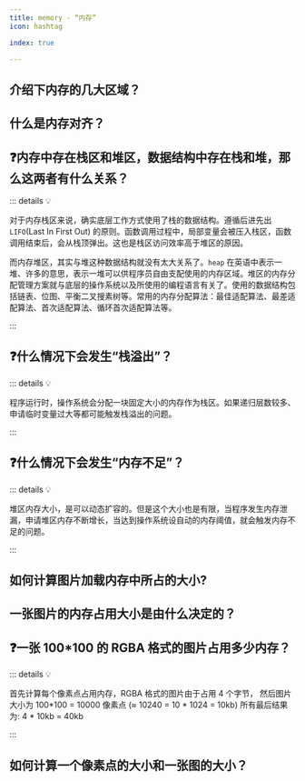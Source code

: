 ```yaml
---
title: memory - “内存”
icon: hashtag

index: true

---
```


<!-- more -->
 
## 介绍下内存的几大区域？

## 什么是内存对齐？
 
## ❓内存中存在栈区和堆区，数据结构中存在栈和堆，那么这两者有什么关系？
  
::: details 💡
  
  对于内存栈区来说，确实底层工作方式使用了栈的数据结构。遵循后进先出 `LIFO`(Last In First Out) 的原则。函数调用过程中，局部变量会被压入栈区，函数调用结束后，会从栈顶弹出。这也是栈区访问效率高于堆区的原因。
  
  而内存堆区，其实与堆这种数据结构就没有太大关系了。`heap` 在英语中表示一堆、许多的意思，表示一堆可以供程序员自由支配使用的内存区域。堆区的内存分配管理方案就与底层的操作系统以及所使用的编程语言有关了。使用的数据结构包括链表、位图、平衡二叉搜素树等。常用的内存分配算法：最佳适配算法、最差适配算法、首次适配算法、循环首次适配算法等。
  
:::
  
## ❓什么情况下会发生“栈溢出”？
  
::: details 💡
  
  程序运行时，操作系统会分配一块固定大小的内存作为栈区。如果递归层数较多、申请临时变量过大等都可能触发栈溢出的问题。
  
:::
  
## ❓什么情况下会发生“内存不足”？
  
::: details 💡
  
  堆区内存大小，是可以动态扩容的。但是这个大小也是有限，当程序发生内存泄漏，申请堆区内存不断增长，当达到操作系统设自动的内存阈值，就会触发内存不足的问题。
  
:::
  
## 如何计算图片加载内存中所占的大小?
  
## 一张图片的内存占用大小是由什么决定的？
  
## ❓一张 100*100 的 RGBA 格式的图片占用多少内存？

::: details 💡

  首先计算每个像素点占用内存，RGBA 格式的图片由于占用 4 个字节，
  然后图片大小为 100*100 = 10000 像素点 (≈ 10240 = 10 * 1024 = 10kb)
  所有最后结果为: 4 * 10kb = 40kb

:::
  
## 如何计算一个像素点的大小和一张图的大小？